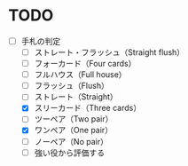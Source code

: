 # TODO

- [ ] 手札の判定
    - [ ] ストレート・フラッシュ（Straight flush）
    - [ ] フォーカード（Four cards）
    - [ ] フルハウス（Full house）
    - [ ] フラッシュ（Flush）
    - [ ] ストレート（Straight）
    - [x] スリーカード（Three cards）
    - [ ] ツーペア（Two pair）
    - [x] ワンペア（One pair）
    - [ ] ノーペア（No pair）
    - [ ] 強い役から評価する
